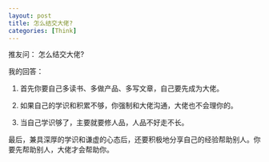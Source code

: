 ```yaml
---
layout: post
title: 怎么结交大佬?
categories: [Think]
---
```


推友问： 怎么结交大佬?

我的回答：

1. 首先你要自己多读书、多做产品、多写文章，自己要先成为大佬。

2. 如果自己的学识和积累不够，你强制和大佬沟通，大佬也不会理你的。

3. 当自己学识够了，主要就要修人品，人品不好走不长。

最后，兼具深厚的学识和谦虚的心态后，还要积极地分享自己的经验帮助别人。你要先帮助别人，大佬才会帮助你。
